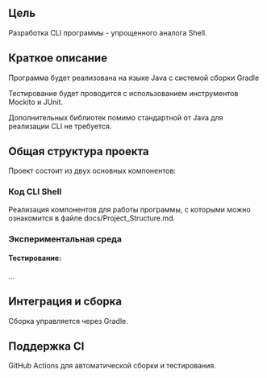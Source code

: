 ## Цель

Разработка CLI программы - упрощенного аналога Shell.

## Краткое описание

Программа будет реализована на языке Java с системой сборки Gradle

Тестирование будет проводится с использованием инструментов Mockito и JUnit.

Дополнительных библиотек помимо стандартной от Java для реализации CLI не требуется.

## Общая структура проекта

Проект состоит из двух основных компонентов:

### Код CLI Shell 

Реализация компонентов для работы программы, с которыми можно ознакомится в файле docs/Project_Structure.md.

### Экспериментальная среда

#### Тестирование:

...

## Интеграция и сборка

Сборка управляется через Gradle.

## Поддержка CI

GitHub Actions для автоматической сборки и тестирования.
